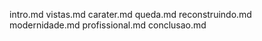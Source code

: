 intro.md vistas.md carater.md queda.md reconstruindo.md modernidade.md
profissional.md conclusao.md
